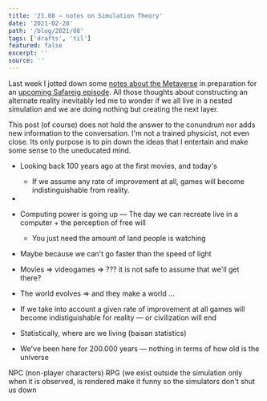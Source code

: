 ```yaml
---
title: '21.08 — notes on Simulation Theory'
date: '2021-02-28'
path: '/blog/2021/08'
tags: ['drafts', 'til']
featured: false
excerpt: ''
source: ''
---
```


Last week I jotted down some [notes about the Metaverse](/blog/2021/07) in preparation for an [upcoming Safareig episode](https://www.safareig.fm/26). All those thoughts about constructing an alternate reality inevitably led me to wonder if we all live in a nested simulation and we are doing nothing but creating the next layer.

This post (of course) does not hold the answer to the conundrum nor adds new information to the conversation. I'm not a trained physicist, not even close. Its only purpose is to pin down the ideas that I entertain and make some sense to the uneducated mind.

- Looking back 100 years ago at the first movies, and today's

  - If we assume any rate of improvement at all, games will become indistinguishable from reality.

-
- Computing power is going up — The day we can recreate live in a computer + the perception of free will
  - You just need the amount of land people is watching
- Maybe because we can't go faster than the speed of light
- Movies => videogames => ??? it is not safe to assume that we'll get there?
- The world evolves => and they make a world ...
- If we take into account a given rate of improvement at all games will become indistiguishable for reality — or civilization will end
- Statistically, where are we living (baisan statistics)

- We've been here for 200.000 years — nothing in terms of how old is the universe

NPC (non-player characters)
RPG (we exist outside the simulation
only when it is observed, is rendered
make it funny so the simulators don't shut us down
